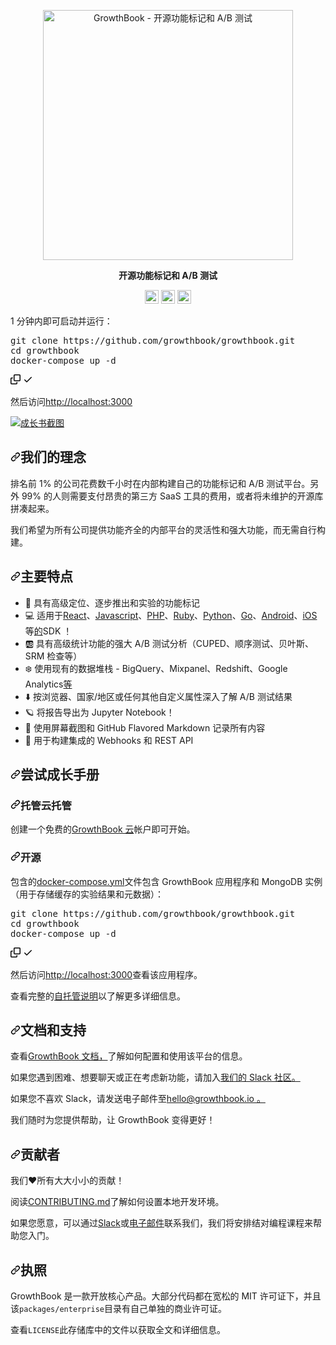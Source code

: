 <div class="Box-sc-g0xbh4-0 bJMeLZ js-snippet-clipboard-copy-unpositioned" data-hpc="true"><article class="markdown-body entry-content container-lg" itemprop="text"><p align="center" dir="auto"><a href="https://www.growthbook.io" rel="nofollow"><img src="https://camo.githubusercontent.com/a97916d103aa69d7f6b17dbb96a0669af2b94e8ea35393546335c99b3f820e6d/68747470733a2f2f63646e2e67726f777468626f6f6b2e696f2f67726f777468626f6f6b2d6c6f676f4032782e706e67" width="400px" alt="GrowthBook - 开源功能标记和 A/B 测试" data-canonical-src="https://cdn.growthbook.io/growthbook-logo@2x.png" style="max-width: 100%;"></a></p>
<p align="center" dir="auto"><b><font style="vertical-align: inherit;"><font style="vertical-align: inherit;">开源功能标记和 A/B 测试</font></font></b></p>
<p align="center" dir="auto">
    <a href="https://github.com/growthbook/growthbook/github/actions/workflows/ci.yml"><img src="https://camo.githubusercontent.com/cb6068a63f32ae2d87c3e898b5f55f8c6dbba154b8ae070ede7e9c00f16a706e/68747470733a2f2f696d672e736869656c64732e696f2f6769746875622f616374696f6e732f776f726b666c6f772f7374617475732f67726f777468626f6f6b2f67726f777468626f6f6b2f63692e796d6c3f6272616e63683d6d61696e" alt="构建状态" height="22" data-canonical-src="https://img.shields.io/github/actions/workflow/status/growthbook/growthbook/ci.yml?branch=main" style="max-width: 100%;"></a>
    <a href="https://github.com/growthbook/growthbook/releases"><img src="https://camo.githubusercontent.com/2740fc209080c93db5eeddff37407a0f77236a7fb0355cddd3c6939b1edcad98/68747470733a2f2f696d672e736869656c64732e696f2f6769746875622f762f72656c656173652f67726f777468626f6f6b2f67726f777468626f6f6b3f636f6c6f723d626c756526736f72743d73656d766572" alt="发布" height="22" data-canonical-src="https://img.shields.io/github/v/release/growthbook/growthbook?color=blue&amp;sort=semver" style="max-width: 100%;"></a>
    <a href="https://slack.growthbook.io?ref=readme-badge" rel="nofollow"><img src="https://camo.githubusercontent.com/667f9085c29a1bc60a890ac782687201a73c40663ff87831df8b084a11202578/68747470733a2f2f696d672e736869656c64732e696f2f62616467652f736c61636b2d6a6f696e2d4530314535413f6c6f676f3d736c61636b" alt="加入我们的 Slack" height="22" data-canonical-src="https://img.shields.io/badge/slack-join-E01E5A?logo=slack" style="max-width: 100%;"></a>
</p>
<p dir="auto"><font style="vertical-align: inherit;"><font style="vertical-align: inherit;">1 分钟内即可启动并运行：</font></font></p>
<div class="highlight highlight-source-shell notranslate position-relative overflow-auto" dir="auto"><pre>git clone https://github.com/growthbook/growthbook.git
<span class="pl-c1">cd</span> growthbook
docker-compose up -d</pre><div class="zeroclipboard-container">
    <clipboard-copy aria-label="Copy" class="ClipboardButton btn btn-invisible js-clipboard-copy m-2 p-0 tooltipped-no-delay d-flex flex-justify-center flex-items-center" data-copy-feedback="Copied!" data-tooltip-direction="w" value="git clone https://github.com/growthbook/growthbook.git
cd growthbook
docker-compose up -d" tabindex="0" role="button">
      <svg aria-hidden="true" height="16" viewBox="0 0 16 16" version="1.1" width="16" data-view-component="true" class="octicon octicon-copy js-clipboard-copy-icon">
    <path d="M0 6.75C0 5.784.784 5 1.75 5h1.5a.75.75 0 0 1 0 1.5h-1.5a.25.25 0 0 0-.25.25v7.5c0 .138.112.25.25.25h7.5a.25.25 0 0 0 .25-.25v-1.5a.75.75 0 0 1 1.5 0v1.5A1.75 1.75 0 0 1 9.25 16h-7.5A1.75 1.75 0 0 1 0 14.25Z"></path><path d="M5 1.75C5 .784 5.784 0 6.75 0h7.5C15.216 0 16 .784 16 1.75v7.5A1.75 1.75 0 0 1 14.25 11h-7.5A1.75 1.75 0 0 1 5 9.25Zm1.75-.25a.25.25 0 0 0-.25.25v7.5c0 .138.112.25.25.25h7.5a.25.25 0 0 0 .25-.25v-7.5a.25.25 0 0 0-.25-.25Z"></path>
</svg>
      <svg aria-hidden="true" height="16" viewBox="0 0 16 16" version="1.1" width="16" data-view-component="true" class="octicon octicon-check js-clipboard-check-icon color-fg-success d-none">
    <path d="M13.78 4.22a.75.75 0 0 1 0 1.06l-7.25 7.25a.75.75 0 0 1-1.06 0L2.22 9.28a.751.751 0 0 1 .018-1.042.751.751 0 0 1 1.042-.018L6 10.94l6.72-6.72a.75.75 0 0 1 1.06 0Z"></path>
</svg>
    </clipboard-copy>
  </div></div>
<p dir="auto"><font style="vertical-align: inherit;"><font style="vertical-align: inherit;">然后访问</font></font><a href="http://localhost:3000" rel="nofollow"><font style="vertical-align: inherit;"><font style="vertical-align: inherit;">http://localhost:3000</font></font></a></p>
<p dir="auto"><a href="https://www.growthbook.io" rel="nofollow"><img src="/growthbook/growthbook/raw/main/features-screenshot.png" alt="成长书截图" style="max-width: 100%;"></a></p>
<h2 tabindex="-1" dir="auto"><a id="user-content-our-philosophy" class="anchor" aria-hidden="true" tabindex="-1" href="#our-philosophy"><svg class="octicon octicon-link" viewBox="0 0 16 16" version="1.1" width="16" height="16" aria-hidden="true"><path d="m7.775 3.275 1.25-1.25a3.5 3.5 0 1 1 4.95 4.95l-2.5 2.5a3.5 3.5 0 0 1-4.95 0 .751.751 0 0 1 .018-1.042.751.751 0 0 1 1.042-.018 1.998 1.998 0 0 0 2.83 0l2.5-2.5a2.002 2.002 0 0 0-2.83-2.83l-1.25 1.25a.751.751 0 0 1-1.042-.018.751.751 0 0 1-.018-1.042Zm-4.69 9.64a1.998 1.998 0 0 0 2.83 0l1.25-1.25a.751.751 0 0 1 1.042.018.751.751 0 0 1 .018 1.042l-1.25 1.25a3.5 3.5 0 1 1-4.95-4.95l2.5-2.5a3.5 3.5 0 0 1 4.95 0 .751.751 0 0 1-.018 1.042.751.751 0 0 1-1.042.018 1.998 1.998 0 0 0-2.83 0l-2.5 2.5a1.998 1.998 0 0 0 0 2.83Z"></path></svg></a><font style="vertical-align: inherit;"><font style="vertical-align: inherit;">我们的理念</font></font></h2>
<p dir="auto"><font style="vertical-align: inherit;"><font style="vertical-align: inherit;">排名前 1% 的公司花费数千小时在内部构建自己的功能标记和 A/B 测试平台。</font><font style="vertical-align: inherit;">另外 99% 的人则需要支付昂贵的第三方 SaaS 工具的费用，或者将未维护的开源库拼凑起来。</font></font></p>
<p dir="auto"><font style="vertical-align: inherit;"><font style="vertical-align: inherit;">我们希望为所有公司提供功能齐全的内部平台的灵活性和强大功能，而无需自行构建。</font></font></p>
<h2 tabindex="-1" dir="auto"><a id="user-content-major-features" class="anchor" aria-hidden="true" tabindex="-1" href="#major-features"><svg class="octicon octicon-link" viewBox="0 0 16 16" version="1.1" width="16" height="16" aria-hidden="true"><path d="m7.775 3.275 1.25-1.25a3.5 3.5 0 1 1 4.95 4.95l-2.5 2.5a3.5 3.5 0 0 1-4.95 0 .751.751 0 0 1 .018-1.042.751.751 0 0 1 1.042-.018 1.998 1.998 0 0 0 2.83 0l2.5-2.5a2.002 2.002 0 0 0-2.83-2.83l-1.25 1.25a.751.751 0 0 1-1.042-.018.751.751 0 0 1-.018-1.042Zm-4.69 9.64a1.998 1.998 0 0 0 2.83 0l1.25-1.25a.751.751 0 0 1 1.042.018.751.751 0 0 1 .018 1.042l-1.25 1.25a3.5 3.5 0 1 1-4.95-4.95l2.5-2.5a3.5 3.5 0 0 1 4.95 0 .751.751 0 0 1-.018 1.042.751.751 0 0 1-1.042.018 1.998 1.998 0 0 0-2.83 0l-2.5 2.5a1.998 1.998 0 0 0 0 2.83Z"></path></svg></a><font style="vertical-align: inherit;"><font style="vertical-align: inherit;">主要特点</font></font></h2>
<ul dir="auto">
<li><font style="vertical-align: inherit;"><font style="vertical-align: inherit;">🏁 具有高级定位、逐步推出和实验的功能标记</font></font></li>
<li><font style="vertical-align: inherit;"><font style="vertical-align: inherit;">💻 适用于</font></font><a href="https://docs.growthbook.io/lib/react" rel="nofollow"><font style="vertical-align: inherit;"><font style="vertical-align: inherit;">React</font></font></a><font style="vertical-align: inherit;"><font style="vertical-align: inherit;">、</font></font><a href="https://docs.growthbook.io/lib/js" rel="nofollow"><font style="vertical-align: inherit;"><font style="vertical-align: inherit;">Javascript</font></font></a><font style="vertical-align: inherit;"><font style="vertical-align: inherit;">、</font></font><a href="https://docs.growthbook.io/lib/php" rel="nofollow"><font style="vertical-align: inherit;"><font style="vertical-align: inherit;">PHP</font></font></a><font style="vertical-align: inherit;"><font style="vertical-align: inherit;">、</font></font><a href="https://docs.growthbook.io/lib/ruby" rel="nofollow"><font style="vertical-align: inherit;"><font style="vertical-align: inherit;">Ruby</font></font></a><font style="vertical-align: inherit;"><font style="vertical-align: inherit;">、</font></font><a href="https://docs.growthbook.io/lib/python" rel="nofollow"><font style="vertical-align: inherit;"><font style="vertical-align: inherit;">Python</font></font></a><font style="vertical-align: inherit;"><font style="vertical-align: inherit;">、</font></font><a href="https://docs.growthbook.io/lib/go" rel="nofollow"><font style="vertical-align: inherit;"><font style="vertical-align: inherit;">Go</font></font></a><font style="vertical-align: inherit;"><font style="vertical-align: inherit;">、</font></font><a href="https://docs.growthbook.io/lib/kotlin" rel="nofollow"><font style="vertical-align: inherit;"><font style="vertical-align: inherit;">Android</font></font></a><font style="vertical-align: inherit;"><font style="vertical-align: inherit;">、</font></font><a href="https://docs.growthbook.io/lib/swift" rel="nofollow"><font style="vertical-align: inherit;"><font style="vertical-align: inherit;">iOS</font></font></a><font style="vertical-align: inherit;"><font style="vertical-align: inherit;">等</font></font><a href="https://docs.growthbook.io/lib" rel="nofollow"><font style="vertical-align: inherit;"><font style="vertical-align: inherit;">的</font></font></a><font style="vertical-align: inherit;"><font style="vertical-align: inherit;">SDK ！</font></font></li>
<li><font style="vertical-align: inherit;"><font style="vertical-align: inherit;">🆎 具有高级统计功能的强大 A/B 测试分析（CUPED、顺序测试、贝叶斯、SRM 检查等）</font></font></li>
<li><font style="vertical-align: inherit;"><font style="vertical-align: inherit;">❄️ 使用现有的数据堆栈 - BigQuery、Mixpanel、Redshift、Google Analytics</font></font><a href="https://docs.growthbook.io/app/datasources" rel="nofollow"><font style="vertical-align: inherit;"><font style="vertical-align: inherit;">等</font></font></a></li>
<li><font style="vertical-align: inherit;"><font style="vertical-align: inherit;">⬇️ 按浏览器、国家/地区或任何其他自定义属性深入了解 A/B 测试结果</font></font></li>
<li><font style="vertical-align: inherit;"><font style="vertical-align: inherit;">🪐 将报告导出为 Jupyter Notebook！</font></font></li>
<li><font style="vertical-align: inherit;"><font style="vertical-align: inherit;">📝 使用屏幕截图和 GitHub Flavored Markdown 记录所有内容</font></font></li>
<li><font style="vertical-align: inherit;"><font style="vertical-align: inherit;">🔔 用于构建集成的 Webhooks 和 REST API</font></font></li>
</ul>
<h2 tabindex="-1" dir="auto"><a id="user-content-try-growthbook" class="anchor" aria-hidden="true" tabindex="-1" href="#try-growthbook"><svg class="octicon octicon-link" viewBox="0 0 16 16" version="1.1" width="16" height="16" aria-hidden="true"><path d="m7.775 3.275 1.25-1.25a3.5 3.5 0 1 1 4.95 4.95l-2.5 2.5a3.5 3.5 0 0 1-4.95 0 .751.751 0 0 1 .018-1.042.751.751 0 0 1 1.042-.018 1.998 1.998 0 0 0 2.83 0l2.5-2.5a2.002 2.002 0 0 0-2.83-2.83l-1.25 1.25a.751.751 0 0 1-1.042-.018.751.751 0 0 1-.018-1.042Zm-4.69 9.64a1.998 1.998 0 0 0 2.83 0l1.25-1.25a.751.751 0 0 1 1.042.018.751.751 0 0 1 .018 1.042l-1.25 1.25a3.5 3.5 0 1 1-4.95-4.95l2.5-2.5a3.5 3.5 0 0 1 4.95 0 .751.751 0 0 1-.018 1.042.751.751 0 0 1-1.042.018 1.998 1.998 0 0 0-2.83 0l-2.5 2.5a1.998 1.998 0 0 0 0 2.83Z"></path></svg></a><font style="vertical-align: inherit;"><font style="vertical-align: inherit;">尝试成长手册</font></font></h2>
<h3 tabindex="-1" dir="auto"><a id="user-content-managed-cloud-hosting" class="anchor" aria-hidden="true" tabindex="-1" href="#managed-cloud-hosting"><svg class="octicon octicon-link" viewBox="0 0 16 16" version="1.1" width="16" height="16" aria-hidden="true"><path d="m7.775 3.275 1.25-1.25a3.5 3.5 0 1 1 4.95 4.95l-2.5 2.5a3.5 3.5 0 0 1-4.95 0 .751.751 0 0 1 .018-1.042.751.751 0 0 1 1.042-.018 1.998 1.998 0 0 0 2.83 0l2.5-2.5a2.002 2.002 0 0 0-2.83-2.83l-1.25 1.25a.751.751 0 0 1-1.042-.018.751.751 0 0 1-.018-1.042Zm-4.69 9.64a1.998 1.998 0 0 0 2.83 0l1.25-1.25a.751.751 0 0 1 1.042.018.751.751 0 0 1 .018 1.042l-1.25 1.25a3.5 3.5 0 1 1-4.95-4.95l2.5-2.5a3.5 3.5 0 0 1 4.95 0 .751.751 0 0 1-.018 1.042.751.751 0 0 1-1.042.018 1.998 1.998 0 0 0-2.83 0l-2.5 2.5a1.998 1.998 0 0 0 0 2.83Z"></path></svg></a><font style="vertical-align: inherit;"><font style="vertical-align: inherit;">托管云托管</font></font></h3>
<p dir="auto"><font style="vertical-align: inherit;"><font style="vertical-align: inherit;">创建一个免费的</font></font><a href="https://app.growthbook.io" rel="nofollow"><font style="vertical-align: inherit;"><font style="vertical-align: inherit;">GrowthBook 云</font></font></a><font style="vertical-align: inherit;"><font style="vertical-align: inherit;">帐户即可开始。</font></font></p>
<h3 tabindex="-1" dir="auto"><a id="user-content-open-source" class="anchor" aria-hidden="true" tabindex="-1" href="#open-source"><svg class="octicon octicon-link" viewBox="0 0 16 16" version="1.1" width="16" height="16" aria-hidden="true"><path d="m7.775 3.275 1.25-1.25a3.5 3.5 0 1 1 4.95 4.95l-2.5 2.5a3.5 3.5 0 0 1-4.95 0 .751.751 0 0 1 .018-1.042.751.751 0 0 1 1.042-.018 1.998 1.998 0 0 0 2.83 0l2.5-2.5a2.002 2.002 0 0 0-2.83-2.83l-1.25 1.25a.751.751 0 0 1-1.042-.018.751.751 0 0 1-.018-1.042Zm-4.69 9.64a1.998 1.998 0 0 0 2.83 0l1.25-1.25a.751.751 0 0 1 1.042.018.751.751 0 0 1 .018 1.042l-1.25 1.25a3.5 3.5 0 1 1-4.95-4.95l2.5-2.5a3.5 3.5 0 0 1 4.95 0 .751.751 0 0 1-.018 1.042.751.751 0 0 1-1.042.018 1.998 1.998 0 0 0-2.83 0l-2.5 2.5a1.998 1.998 0 0 0 0 2.83Z"></path></svg></a><font style="vertical-align: inherit;"><font style="vertical-align: inherit;">开源</font></font></h3>
<p dir="auto"><font style="vertical-align: inherit;"><font style="vertical-align: inherit;">包含的</font></font><a href="https://github.com/growthbook/growthbook/blob/main/docker-compose.yml"><font style="vertical-align: inherit;"><font style="vertical-align: inherit;">docker-compose.yml</font></font></a><font style="vertical-align: inherit;"><font style="vertical-align: inherit;">文件包含 GrowthBook 应用程序和 MongoDB 实例（用于存储缓存的实验结果和元数据）：</font></font></p>
<div class="highlight highlight-source-shell notranslate position-relative overflow-auto" dir="auto"><pre>git clone https://github.com/growthbook/growthbook.git
<span class="pl-c1">cd</span> growthbook
docker-compose up -d</pre><div class="zeroclipboard-container">
    <clipboard-copy aria-label="Copy" class="ClipboardButton btn btn-invisible js-clipboard-copy m-2 p-0 tooltipped-no-delay d-flex flex-justify-center flex-items-center" data-copy-feedback="Copied!" data-tooltip-direction="w" value="git clone https://github.com/growthbook/growthbook.git
cd growthbook
docker-compose up -d" tabindex="0" role="button">
      <svg aria-hidden="true" height="16" viewBox="0 0 16 16" version="1.1" width="16" data-view-component="true" class="octicon octicon-copy js-clipboard-copy-icon">
    <path d="M0 6.75C0 5.784.784 5 1.75 5h1.5a.75.75 0 0 1 0 1.5h-1.5a.25.25 0 0 0-.25.25v7.5c0 .138.112.25.25.25h7.5a.25.25 0 0 0 .25-.25v-1.5a.75.75 0 0 1 1.5 0v1.5A1.75 1.75 0 0 1 9.25 16h-7.5A1.75 1.75 0 0 1 0 14.25Z"></path><path d="M5 1.75C5 .784 5.784 0 6.75 0h7.5C15.216 0 16 .784 16 1.75v7.5A1.75 1.75 0 0 1 14.25 11h-7.5A1.75 1.75 0 0 1 5 9.25Zm1.75-.25a.25.25 0 0 0-.25.25v7.5c0 .138.112.25.25.25h7.5a.25.25 0 0 0 .25-.25v-7.5a.25.25 0 0 0-.25-.25Z"></path>
</svg>
      <svg aria-hidden="true" height="16" viewBox="0 0 16 16" version="1.1" width="16" data-view-component="true" class="octicon octicon-check js-clipboard-check-icon color-fg-success d-none">
    <path d="M13.78 4.22a.75.75 0 0 1 0 1.06l-7.25 7.25a.75.75 0 0 1-1.06 0L2.22 9.28a.751.751 0 0 1 .018-1.042.751.751 0 0 1 1.042-.018L6 10.94l6.72-6.72a.75.75 0 0 1 1.06 0Z"></path>
</svg>
    </clipboard-copy>
  </div></div>
<p dir="auto"><font style="vertical-align: inherit;"><font style="vertical-align: inherit;">然后访问</font></font><a href="http://localhost:3000" rel="nofollow"><font style="vertical-align: inherit;"><font style="vertical-align: inherit;">http://localhost:3000</font></font></a><font style="vertical-align: inherit;"><font style="vertical-align: inherit;">查看该应用程序。</font></font></p>
<p dir="auto"><font style="vertical-align: inherit;"><font style="vertical-align: inherit;">查看完整的</font></font><a href="https://docs.growthbook.io/self-host" rel="nofollow"><font style="vertical-align: inherit;"><font style="vertical-align: inherit;">自托管说明</font></font></a><font style="vertical-align: inherit;"><font style="vertical-align: inherit;">以了解更多详细信息。</font></font></p>
<h2 tabindex="-1" dir="auto"><a id="user-content-documentation-and-support" class="anchor" aria-hidden="true" tabindex="-1" href="#documentation-and-support"><svg class="octicon octicon-link" viewBox="0 0 16 16" version="1.1" width="16" height="16" aria-hidden="true"><path d="m7.775 3.275 1.25-1.25a3.5 3.5 0 1 1 4.95 4.95l-2.5 2.5a3.5 3.5 0 0 1-4.95 0 .751.751 0 0 1 .018-1.042.751.751 0 0 1 1.042-.018 1.998 1.998 0 0 0 2.83 0l2.5-2.5a2.002 2.002 0 0 0-2.83-2.83l-1.25 1.25a.751.751 0 0 1-1.042-.018.751.751 0 0 1-.018-1.042Zm-4.69 9.64a1.998 1.998 0 0 0 2.83 0l1.25-1.25a.751.751 0 0 1 1.042.018.751.751 0 0 1 .018 1.042l-1.25 1.25a3.5 3.5 0 1 1-4.95-4.95l2.5-2.5a3.5 3.5 0 0 1 4.95 0 .751.751 0 0 1-.018 1.042.751.751 0 0 1-1.042.018 1.998 1.998 0 0 0-2.83 0l-2.5 2.5a1.998 1.998 0 0 0 0 2.83Z"></path></svg></a><font style="vertical-align: inherit;"><font style="vertical-align: inherit;">文档和支持</font></font></h2>
<p dir="auto"><font style="vertical-align: inherit;"><font style="vertical-align: inherit;">查看</font></font><a href="https://docs.growthbook.io" rel="nofollow"><font style="vertical-align: inherit;"><font style="vertical-align: inherit;">GrowthBook 文档，</font></font></a><font style="vertical-align: inherit;"><font style="vertical-align: inherit;">了解如何配置和使用该平台的信息。</font></font></p>
<p dir="auto"><font style="vertical-align: inherit;"><font style="vertical-align: inherit;">如果您遇到困难、想要聊天或正在考虑新功能，</font><font style="vertical-align: inherit;">请加入</font></font><a href="https://slack.growthbook.io?ref=readme-support" rel="nofollow"><font style="vertical-align: inherit;"><font style="vertical-align: inherit;">我们的 Slack 社区。</font></font></a><font style="vertical-align: inherit;"></font></p>
<p dir="auto"><font style="vertical-align: inherit;"><font style="vertical-align: inherit;">如果您不喜欢 Slack，</font><font style="vertical-align: inherit;">请发送电子邮件至</font></font><a href="mailto:hello@growthbook.io"><font style="vertical-align: inherit;"><font style="vertical-align: inherit;">hello@growthbook.io 。</font></font></a><font style="vertical-align: inherit;"></font></p>
<p dir="auto"><font style="vertical-align: inherit;"><font style="vertical-align: inherit;">我们随时为您提供帮助，让 GrowthBook 变得更好！</font></font></p>
<h2 tabindex="-1" dir="auto"><a id="user-content-contributors" class="anchor" aria-hidden="true" tabindex="-1" href="#contributors"><svg class="octicon octicon-link" viewBox="0 0 16 16" version="1.1" width="16" height="16" aria-hidden="true"><path d="m7.775 3.275 1.25-1.25a3.5 3.5 0 1 1 4.95 4.95l-2.5 2.5a3.5 3.5 0 0 1-4.95 0 .751.751 0 0 1 .018-1.042.751.751 0 0 1 1.042-.018 1.998 1.998 0 0 0 2.83 0l2.5-2.5a2.002 2.002 0 0 0-2.83-2.83l-1.25 1.25a.751.751 0 0 1-1.042-.018.751.751 0 0 1-.018-1.042Zm-4.69 9.64a1.998 1.998 0 0 0 2.83 0l1.25-1.25a.751.751 0 0 1 1.042.018.751.751 0 0 1 .018 1.042l-1.25 1.25a3.5 3.5 0 1 1-4.95-4.95l2.5-2.5a3.5 3.5 0 0 1 4.95 0 .751.751 0 0 1-.018 1.042.751.751 0 0 1-1.042.018 1.998 1.998 0 0 0-2.83 0l-2.5 2.5a1.998 1.998 0 0 0 0 2.83Z"></path></svg></a><font style="vertical-align: inherit;"><font style="vertical-align: inherit;">贡献者</font></font></h2>
<p dir="auto"><font style="vertical-align: inherit;"><font style="vertical-align: inherit;">我们❤️所有大大小小的贡献！</font></font></p>
<p dir="auto"><font style="vertical-align: inherit;"><font style="vertical-align: inherit;">阅读</font></font><a href="/growthbook/growthbook/blob/main/CONTRIBUTING.md"><font style="vertical-align: inherit;"><font style="vertical-align: inherit;">CONTRIBUTING.md</font></font></a><font style="vertical-align: inherit;"><font style="vertical-align: inherit;">了解如何设置本地开发环境。</font></font></p>
<p dir="auto"><font style="vertical-align: inherit;"><font style="vertical-align: inherit;">如果您愿意，可以通过</font></font><a href="https://slack.growthbook.io?ref=readme-contributing" rel="nofollow"><font style="vertical-align: inherit;"><font style="vertical-align: inherit;">Slack</font></font></a><font style="vertical-align: inherit;"><font style="vertical-align: inherit;">或</font></font><a href="mailto:hello@growthbook.io"><font style="vertical-align: inherit;"><font style="vertical-align: inherit;">电子邮件</font></font></a><font style="vertical-align: inherit;"><font style="vertical-align: inherit;">联系我们，我们将安排结对编程课程来帮助您入门。</font></font></p>
<h2 tabindex="-1" dir="auto"><a id="user-content-license" class="anchor" aria-hidden="true" tabindex="-1" href="#license"><svg class="octicon octicon-link" viewBox="0 0 16 16" version="1.1" width="16" height="16" aria-hidden="true"><path d="m7.775 3.275 1.25-1.25a3.5 3.5 0 1 1 4.95 4.95l-2.5 2.5a3.5 3.5 0 0 1-4.95 0 .751.751 0 0 1 .018-1.042.751.751 0 0 1 1.042-.018 1.998 1.998 0 0 0 2.83 0l2.5-2.5a2.002 2.002 0 0 0-2.83-2.83l-1.25 1.25a.751.751 0 0 1-1.042-.018.751.751 0 0 1-.018-1.042Zm-4.69 9.64a1.998 1.998 0 0 0 2.83 0l1.25-1.25a.751.751 0 0 1 1.042.018.751.751 0 0 1 .018 1.042l-1.25 1.25a3.5 3.5 0 1 1-4.95-4.95l2.5-2.5a3.5 3.5 0 0 1 4.95 0 .751.751 0 0 1-.018 1.042.751.751 0 0 1-1.042.018 1.998 1.998 0 0 0-2.83 0l-2.5 2.5a1.998 1.998 0 0 0 0 2.83Z"></path></svg></a><font style="vertical-align: inherit;"><font style="vertical-align: inherit;">执照</font></font></h2>
<p dir="auto"><font style="vertical-align: inherit;"><font style="vertical-align: inherit;">GrowthBook 是一款开放核心产品。</font><font style="vertical-align: inherit;">大部分代码都在宽松的 MIT 许可证下，并且该</font></font><code>packages/enterprise</code><font style="vertical-align: inherit;"><font style="vertical-align: inherit;">目录有自己单独的商业许可证。</font></font></p>
<p dir="auto"><font style="vertical-align: inherit;"><font style="vertical-align: inherit;">查看</font></font><code>LICENSE</code><font style="vertical-align: inherit;"><font style="vertical-align: inherit;">此存储库中的文件以获取全文和详细信息。</font></font></p>
</article></div>
